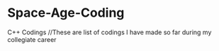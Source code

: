 # Space-Age-Coding
C++ Codings 
//These are list of codings I have made so far during my collegiate career
